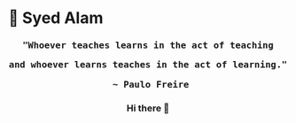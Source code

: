 # 🎾 Syed Alam

<div align="center">
  <h3><pre>"Whoever teaches learns in the act of teaching</pre>
  <pre>and whoever learns teaches in the act of learning."</pre>
  <pre> ~ Paulo Freire</pre></h3>
<!-- </div> Whoever teaches learns in the act of teaching and whoever learns teaches in the act of learning.</text>
<br>
<text> Paul Freire </text> -->
  <!-- <a href="https://www.azquotes.com/quote/875548">
    <img width="200px" src="./Images/Quotation-Paulo-Freire-Whoever-teaches-learns-in-the-act-of-teaching-and-whoever-87-55-48.jpg" alt="Paul Freire Quote" /></a> -->
</p>

### Hi there 👋

<!--
**smzalam/smzalam** is a ✨ _special_ ✨ repository because its `README.md` (this file) appears on your GitHub profile.

Here are some ideas to get you started:

- 🔭 I’m currently working on ...
- 🌱 I’m currently learning ...
- 👯 I’m looking to collaborate on ...
- 🤔 I’m looking for help with ...
- 💬 Ask me about ...
- 📫 How to reach me: ...
- 😄 Pronouns: ...
- ⚡ Fun fact: ...
-->
